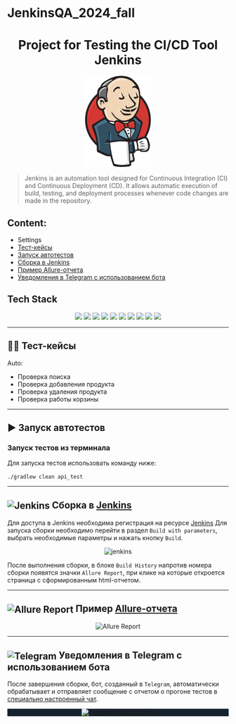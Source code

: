 # JenkinsQA_2024_fall

<h1 align="center">Project for Testing the CI/CD Tool Jenkins</h1>
<p align="center">
  <img src="media/jenkins.svg" alt="Jenkins logo" width="150"/>
</p>


> Jenkins is an automation tool designed for Continuous Integration (CI) and Continuous Deployment (CD). It allows automatic execution of build, testing, and deployment processes whenever code changes are made in the repository.



##  Content:
- <a gref="#settings"> Settings</a>
- <a href="#cases"> Тест-кейсы</a>
- <a href="#autotests"> Запуск автотестов</a>
- <a href="#jenkins"> Сборка в Jenkins</a>
- <a href="#allureReport"> Пример Allure-отчета</a>
- <a href="#tg"> Уведомления в Telegram с использованием бота</a>

## Tech Stack

<p align="center">
  <img src="https://img.shields.io/badge/Java-ED8B00?style=for-the-badge&logo=java&logoColor=white"/>
  <img src="https://img.shields.io/badge/TestNG-FF8C00?style=for-the-badge&logo=testng&logoColor=white"/>
  <img src="https://img.shields.io/badge/Selenium-43B02A?style=for-the-badge&logo=selenium&logoColor=white"/>
  <img src="https://img.shields.io/badge/RestAssured-6DB33F?style=for-the-badge"/>
  <img src="https://img.shields.io/badge/WireMock-FF4154?style=for-the-badge"/>
  <img src="https://img.shields.io/badge/HTTP-005571?style=for-the-badge&logo=http&logoColor=white"/>
  <img src="https://img.shields.io/badge/Cucumber-23D96C?style=for-the-badge&logo=cucumber&logoColor=white"/>
  <img src="https://img.shields.io/badge/Docker-2496ED?style=for-the-badge&logo=docker&logoColor=white"/>
  <img src="https://img.shields.io/badge/Allure-EB5A5A?style=for-the-badge"/>
  <img src="https://img.shields.io/badge/Maven-C71A36?style=for-the-badge&logo=apachemaven&logoColor=white"/>
</p>

____
<a id="cases"></a>
## 🕵️‍♂️ Тест-кейсы
Auto:
- Проверка поиска
- Проверка добавления продукта
- Проверка удаления продукта
- Проверка работы корзины

<a id="autotests"></a>
____
## ▶️ Запуск автотестов

### Запуск тестов из терминала

Для запуска тестов использовать команду ниже:
```
./gradlew clean api_test
```

---
<a id="jenkins"></a>
## <img width="20" style="vertical-align:middle" title="Jenkins" src="media/logo/jenkins.svg"> </a> Сборка в <a target="_blank" href="https://jenkins.autotests.cloud/job/chitai-gorod-tests/"> Jenkins </a>
Для доступа в Jenkins необходима регистрация на ресурсе [Jenkins](https://jenkins.autotests.cloud/) Для запуска сборки необходимо перейти в раздел <code>Build with parameters</code>, выбрать необходимые параметры и нажать кнопку <code>Build</code>.
<p align="center">
<img title="jenkins" src="media/screenshots/screenshotsJenkins.png">
</p>
После выполнения сборки, в блоке <code>Build History</code> напротив номера сборки появятся значки <code>Allure Report</code>, при клике на которые откроется страница с сформированным html-отчетом.

____
<a id="allureReport"></a>
## <img width="30" style="vertical-align:middle" title="Allure Report" src="media/logo/allure.svg"> </a> Пример <a target="_blank" href="https://jenkins.autotests.cloud/job/chitai-gorod-tests/8/allure/"> Allure-отчета </a>
<p align="center">
<img title="Allure Report" src="media/screenshots/screenshotsAllure.png">
</p>

____
<a id="tg"></a>
## <img width="30" style="vertical-align:middle" title="Telegram" src="media/logo/telegram.svg"> Уведомления в Telegram с использованием бота
После завершения сборки, бот, созданный в <code>Telegram</code>, автоматически обрабатывает и отправляет сообщение с отчетом
о прогоне тестов в [специально настроенный чат](https://t.me/+m0gDb0Dy9ckwZTYy).
<div style="background-color: #18222d">
<p align="center">
<img width="40%" title="Telegram Notifications" src="media/screenshots/screenshotsTelegram.png">
</p>
</div>